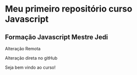 # Meu primeiro repositório curso Javascript
## Formação Javascript Mestre Jedi 

Alteração Remota


Alteração direta no gitHub

Seja bem vindo ao curso!
